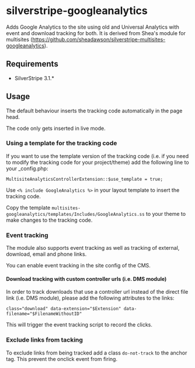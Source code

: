 # silverstripe-googleanalytics

Adds Google Analytics to the site using old and Universal Analytics with event and download tracking for both.
It is derived from Shea's module for multisites (https://github.com/sheadawson/silverstripe-multisites-googleanalytics).

## Requirements

* SilverStripe 3.1.*

## Usage

The default behaviour inserts the tracking code automatically in the page head.

The code only gets inserted in live mode.

### Using a template for the tracking code

If you want to use the template version of the tracking code (i.e. if you need 
to modify the tracking code for your project/theme) add the following line to 
your _config.php:

```
MultisiteAnalyticsControllerExtension::$use_template = true;
```

Use `<% include GoogleAnalytics %>` in your layout template to insert the tracking code.

Copy the template `multisites-googleanalytics/templates/Includes/GoogleAnalytics.ss` 
to your theme to make changes to the tracking code.

### Event tracking

The module also supports event tracking as well as tracking of external, download, email and phone links.
 
You can enable event tracking in the site config of the CMS.

#### Download tracking with custom controller urls (i.e. DMS module)

In order to track downloads that use a controller url instead of the direct file 
link (i.e. DMS module), please add the following attributes to the links:

```
class="download" data-extension="$Extension" data-filename="$FilenameWithoutID"
```

This will trigger the event tracking script to record the clicks.

### Exclude links from tacking

To exclude links from being tracked add a class `do-not-track` to the anchor tag. 
This prevent the onclick event from firing. 